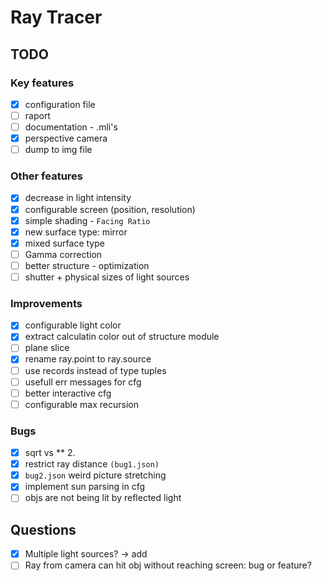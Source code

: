 # Ray Tracer

## TODO

### Key features
- [x] configuration file
- [ ] raport
- [ ] documentation - .mli's
- [x] perspective camera
- [ ] dump to img file

### Other features
- [x] decrease in light intensity
- [x] configurable screen (position, resolution)
- [x] simple shading - `Facing Ratio`
- [x] new surface type: mirror
- [x] mixed surface type 
- [ ] Gamma correction
- [ ] better structure - optimization
- [ ] shutter + physical sizes of light sources

### Improvements
- [x] configurable light color
- [x] extract calculatin color out of structure module
- [ ] plane slice
- [x] rename ray.point to ray.source
- [ ] use records instead of type tuples
- [ ] usefull err messages for cfg
- [ ] better interactive cfg
- [ ] configurable max recursion

### Bugs
- [x] sqrt vs ** 2.
- [x] restrict ray distance `(bug1.json)`
- [x] `bug2.json` weird picture stretching
- [x] implement sun parsing in cfg
- [ ] objs are not being lit by reflected light

## Questions
- [x] Multiple light sources? -> add
- [ ] Ray from camera can hit obj without reaching screen: bug or feature?
